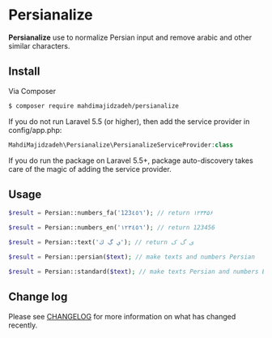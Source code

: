 # Persianalize

**Persianalize** use to normalize Persian input and remove arabic and other similar characters.

## Install

Via Composer

``` bash
$ composer require mahdimajidzadeh/persianalize
```

If you do not run Laravel 5.5 (or higher), then add the service provider in config/app.php:

``` php
MahdiMajidzadeh\Persianalize\PersianalizeServiceProvider:class
```

If you do run the package on Laravel 5.5+, package auto-discovery takes care of the magic of adding the service provider.

## Usage

``` php
$result = Persian::numbers_fa('123٤٥٦'); // return ۱۲۳۴۵۶

$result = Persian::numbers_en('۱۲۳٤٥٦'); // return 123456

$result = Persian::text('ي ڲ ڬ'); // return ی گ ک

$result = Persian::persian($text); // make texts and numbers Persian 

$result = Persian::standard($text); // make texts Persian and numbers English 
```

## Change log

Please see [CHANGELOG](CHANGELOG.md) for more information on what has changed recently.
